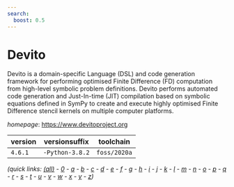 ```yaml
---
search:
  boost: 0.5
---
```

# Devito

Devito is a domain-specific Language (DSL) and code generation framework for  performing optimised Finite Difference (FD) computation from high-level symbolic problem definitions.  Devito performs automated code generation and Just-In-time (JIT) compilation based on symbolic  equations defined in SymPy to create and execute highly optimised Finite Difference stencil kernels on  multiple computer platforms.

*homepage*: <https://www.devitoproject.org>

version | versionsuffix | toolchain
--------|---------------|----------
``4.6.1`` | ``-Python-3.8.2`` | ``foss/2020a``


*(quick links: [(all)](../index.md) - [0](../0/index.md) - [a](../a/index.md) - [b](../b/index.md) - [c](../c/index.md) - [d](../d/index.md) - [e](../e/index.md) - [f](../f/index.md) - [g](../g/index.md) - [h](../h/index.md) - [i](../i/index.md) - [j](../j/index.md) - [k](../k/index.md) - [l](../l/index.md) - [m](../m/index.md) - [n](../n/index.md) - [o](../o/index.md) - [p](../p/index.md) - [q](../q/index.md) - [r](../r/index.md) - [s](../s/index.md) - [t](../t/index.md) - [u](../u/index.md) - [v](../v/index.md) - [w](../w/index.md) - [x](../x/index.md) - [y](../y/index.md) - [z](../z/index.md))*


